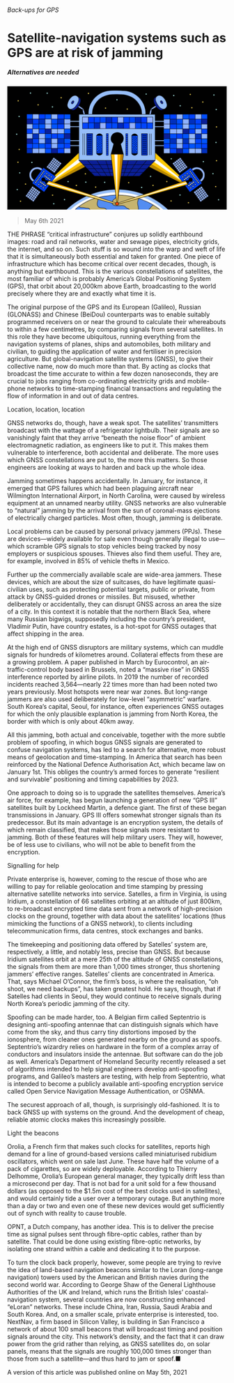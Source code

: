 ###### Back-ups for GPS

# Satellite-navigation systems such as GPS are at risk of jamming 

##### Alternatives are needed 

![image](images/20210508_std001_apple_news.jpg) 

> May 6th 2021 

THE PHRASE “critical infrastructure” conjures up solidly earthbound images: road and rail networks, water and sewage pipes, electricity grids, the internet, and so on. Such stuff is so wound into the warp and weft of life that it is simultaneously both essential and taken for granted. One piece of infrastructure which has become critical over recent decades, though, is anything but earthbound. This is the various constellations of satellites, the most familiar of which is probably America’s Global Positioning System (GPS), that orbit about 20,000km above Earth, broadcasting to the world precisely where they are and exactly what time it is.

The original purpose of the GPS and its European (Galileo), Russian (GLONASS) and Chinese (BeiDou) counterparts was to enable suitably programmed receivers on or near the ground to calculate their whereabouts to within a few centimetres, by comparing signals from several satellites. In this role they have become ubiquitous, running everything from the navigation systems of planes, ships and automobiles, both military and civilian, to guiding the application of water and fertiliser in precision agriculture. But global-navigation satellite systems (GNSS), to give their collective name, now do much more than that. By acting as clocks that broadcast the time accurate to within a few dozen nanoseconds, they are crucial to jobs ranging from co-ordinating electricity grids and mobile-phone networks to time-stamping financial transactions and regulating the flow of information in and out of data centres.


Location, location, location

GNSS networks do, though, have a weak spot. The satellites’ transmitters broadcast with the wattage of a refrigerator lightbulb. Their signals are so vanishingly faint that they arrive “beneath the noise floor” of ambient electromagnetic radiation, as engineers like to put it. This makes them vulnerable to interference, both accidental and deliberate. The more uses which GNSS constellations are put to, the more this matters. So those engineers are looking at ways to harden and back up the whole idea.

Jamming sometimes happens accidentally. In January, for instance, it emerged that GPS failures which had been plaguing aircraft near Wilmington International Airport, in North Carolina, were caused by wireless equipment at an unnamed nearby utility. GNSS networks are also vulnerable to “natural” jamming by the arrival from the sun of coronal-mass ejections of electrically charged particles. Most often, though, jamming is deliberate.

Local problems can be caused by personal privacy jammers (PPJs). These are devices—widely available for sale even though generally illegal to use—which scramble GPS signals to stop vehicles being tracked by nosy employers or suspicious spouses. Thieves also find them useful. They are, for example, involved in 85% of vehicle thefts in Mexico.

Further up the commercially available scale are wide-area jammers. These devices, which are about the size of suitcases, do have legitimate quasi-civilian uses, such as protecting potential targets, public or private, from attack by GNSS-guided drones or missiles. But misused, whether deliberately or accidentally, they can disrupt GNSS across an area the size of a city. In this context it is notable that the northern Black Sea, where many Russian bigwigs, supposedly including the country’s president, Vladimir Putin, have country estates, is a hot-spot for GNSS outages that affect shipping in the area.

At the high end of GNSS disruptors are military systems, which can muddle signals for hundreds of kilometres around. Collateral effects from these are a growing problem. A paper published in March by Eurocontrol, an air-traffic-control body based in Brussels, noted a “massive rise” in GNSS interference reported by airline pilots. In 2019 the number of recorded incidents reached 3,564—nearly 22 times more than had been noted two years previously. Most hotspots were near war zones. But long-range jammers are also used deliberately for low-level “asymmetric” warfare. South Korea’s capital, Seoul, for instance, often experiences GNSS outages for which the only plausible explanation is jamming from North Korea, the border with which is only about 40km away.

All this jamming, both actual and conceivable, together with the more subtle problem of spoofing, in which bogus GNSS signals are generated to confuse navigation systems, has led to a search for alternative, more robust means of geolocation and time-stamping. In America that search has been reinforced by the National Defence Authorisation Act, which became law on January 1st. This obliges the country’s armed forces to generate “resilient and survivable” positioning and timing capabilities by 2023.

One approach to doing so is to upgrade the satellites themselves. America’s air force, for example, has begun launching a generation of new “GPS III” satellites built by Lockheed Martin, a defence giant. The first of these began transmissions in January. GPS III offers somewhat stronger signals than its predecessor. But its main advantage is an encryption system, the details of which remain classified, that makes those signals more resistant to jamming. Both of these features will help military users. They will, however, be of less use to civilians, who will not be able to benefit from the encryption.

Signalling for help

Private enterprise is, however, coming to the rescue of those who are willing to pay for reliable geolocation and time stamping by pressing alternative satellite networks into service. Satelles, a firm in Virginia, is using Iridium, a constellation of 66 satellites orbiting at an altitude of just 800km, to re-broadcast encrypted time data sent from a network of high-precision clocks on the ground, together with data about the satellites’ locations (thus mimicking the functions of a GNSS network), to clients including telecommunication firms, data centres, stock exchanges and banks.

The timekeeping and positioning data offered by Satelles’ system are, respectively, a little, and notably less, precise than GNSS. But because Iridium satellites orbit at a mere 25th of the altitude of GNSS constellations, the signals from them are more than 1,000 times stronger, thus shortening jammers’ effective ranges. Satelles’ clients are concentrated in America. That, says Michael O’Connor, the firm’s boss, is where the realisation, “oh shoot, we need backups”, has taken greatest hold. He says, though, that if Satelles had clients in Seoul, they would continue to receive signals during North Korea’s periodic jamming of the city.

Spoofing can be made harder, too. A Belgian firm called Septentrio is designing anti-spoofing antennae that can distinguish signals which have come from the sky, and thus carry tiny distortions imposed by the ionosphere, from cleaner ones generated nearby on the ground as spoofs. Septentrio’s wizardry relies on hardware in the form of a complex array of conductors and insulators inside the antennae. But software can do the job as well. America’s Department of Homeland Security recently released a set of algorithms intended to help signal engineers develop anti-spoofing programs, and Galileo’s masters are testing, with help from Septentrio, what is intended to become a publicly available anti-spoofing encryption service called Open Service Navigation Message Authentication, or OSNMA.

The securest approach of all, though, is surprisingly old-fashioned. It is to back GNSS up with systems on the ground. And the development of cheap, reliable atomic clocks makes this increasingly possible.

Light the beacons

Orolia, a French firm that makes such clocks for satellites, reports high demand for a line of ground-based versions called miniaturised rubidium oscillators, which went on sale last June. These have half the volume of a pack of cigarettes, so are widely deployable. According to Thierry Delhomme, Orolia’s European general manager, they typically drift less than a microsecond per day. That is not bad for a unit sold for a few thousand dollars (as opposed to the $1.5m cost of the best clocks used in satellites), and would certainly tide a user over a temporary outage. But anything more than a day or two and even one of these new devices would get sufficiently out of synch with reality to cause trouble.

OPNT, a Dutch company, has another idea. This is to deliver the precise time as signal pulses sent through fibre-optic cables, rather than by satellite. That could be done using existing fibre-optic networks, by isolating one strand within a cable and dedicating it to the purpose.

To turn the clock back properly, however, some people are trying to revive the idea of land-based navigation beacons similar to the Loran (long-range navigation) towers used by the American and British navies during the second world war. According to George Shaw of the General Lighthouse Authorities of the UK and Ireland, which runs the British Isles’ coastal-navigation system, several countries are now constructing enhanced “eLoran” networks. These include China, Iran, Russia, Saudi Arabia and South Korea. And, on a smaller scale, private enterprise is interested, too. NextNav, a firm based in Silicon Valley, is building in San Francisco a network of about 100 small beacons that will broadcast timing and position signals around the city. This network’s density, and the fact that it can draw power from the grid rather than relying, as GNSS satellites do, on solar panels, means that the signals are roughly 100,000 times stronger than those from such a satellite—and thus hard to jam or spoof.■

A version of this article was published online on May 5th, 2021

